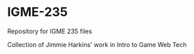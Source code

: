 # IGME-235
Repository for IGME 235 files

Collection of Jimmie Harkins' work in Intro to Game Web Tech
